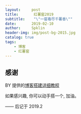 ```yaml
---
layout:     post
title:       红薯窑2019
subtitle:    "\"一窑看尽千薯香\""
date:       2019-02-10
author:     Spklin
header-img: img/post-bg-2015.jpg
catalog: true
tags:
    - 博客
    - 红薯窑
---
```


## 感谢

BY 提供的[博客搭建详细教程](https://github.com/qiubaiying/qiubaiying.github.io)

如果感兴趣, 你可以动手搭一个, 加油。

——  后记于 2019.2
